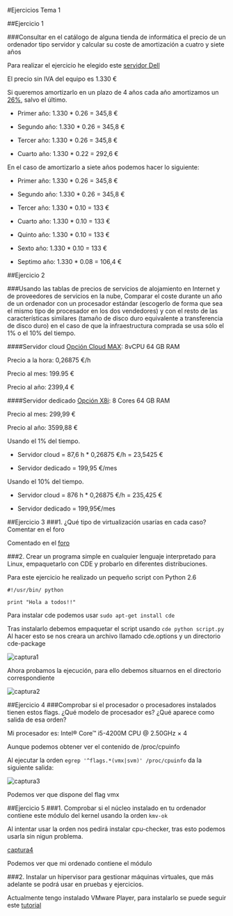 #Ejercicios Tema 1

##Ejercicio 1

###Consultar en el catálogo de alguna tienda de informática el precio de un ordenador tipo servidor y calcular su coste de amortización a cuatro y siete años

Para realizar el ejercicio he elegido este [servidor Dell](http://www.dell.com/es/empresas/p/poweredge-r630/pd?oc=per6301&model_id=poweredge-r630)

El precio sin IVA del equipo es 1.330 €

Si queremos amortizarlo en un plazo de 4 años cada año amortizamos un [26%](http://www.infoautonomos.com/fiscalidad/gastos-deducibles-autonomos-irpf-estimacion-directa/), salvo el último.

* Primer año: 1.330 * 0.26 = 345,8 €

* Segundo año: 1.330 * 0.26 = 345,8 €

* Tercer año: 1.330 * 0.26 = 345,8 €

* Cuarto año: 1.330 * 0.22 = 292,6 €

En el caso de amortizarlo a siete años podemos hacer lo siguiente:

* Primer año: 1.330 * 0.26 = 345,8 €

* Segundo año: 1.330 * 0.26 = 345,8 €

* Tercer año: 1.330 * 0.10 = 133 €

* Cuarto año: 1.330 * 0.10 = 133 €

* Quinto año: 1.330 * 0.10 = 133 €

* Sexto año: 1.330 * 0.10 = 133 €

* Septimo año: 1.330 * 0.08 = 106,4 €

##Ejercicio 2

###Usando las tablas de precios de servicios de alojamiento en Internet y de proveedores de servicios en la nube, Comparar el coste durante un año de un ordenador con un procesador estándar (escogerlo de forma que sea el mismo tipo de procesador en los dos vendedores) y con el resto de las características similares (tamaño de disco duro equivalente a transferencia de disco duro) en el caso de que la infraestructura comprada se usa sólo el 1% o el 10% del tiempo.

####Servidor cloud 
[Opción Cloud MAX](https://www.axarnet.es/servidores-cloud?gclid=CjwKEAjwhdOwBRDFsYTfhvzX1hYSJAAfCUcLlhWPqpC98amsCCPtwDXgPVC9YKxml8i-kNoV4QXIQBoClyfw_wcB): 8vCPU 64 GB RAM

Precio a la hora: 0,26875 €/h

Precio al mes: 199.95 € 

Precio al año: 2399,4 €



####Servidor dedicado
[Opción X8i](http://www.1and1.es/server-dedicated-tariff?__lf=Static#server): 8 Cores 64 GB RAM

Precio al mes: 299,99 €

Precio al año: 3599,88 €


Usando el 1% del tiempo.

* Servidor cloud = 87,6 h * 0,26875 €/h = 23,5425 €

* Servidor dedicado = 199,95 €/mes

Usando el 10% del tiempo.

* Servidor cloud = 876 h *  0,26875 €/h = 235,425 €

* Servidor dedicado = 199,95€/mes

##Ejercicio 3
###1. ¿Qué tipo de virtualización usarías en cada caso? Comentar en el foro

Comentado en el [foro](https://github.com/JJ/IV-2015-16/issues/1)

###2. Crear un programa simple en cualquier lenguaje interpretado para Linux, empaquetarlo con CDE y probarlo en diferentes distribuciones.

Para este ejercicio he realizado un pequeño script con Python 2.6

~~~
#!/usr/bin/ python

print "Hola a todos!!"
~~~

Para instalar cde podemos usar `sudo apt-get install cde`

Tras instalarlo debemos empaquetar el script usando `cde python script.py` Al hacer esto se nos creara un archivo llamado cde.options y un directorio cde-package

![captura1](http://i1045.photobucket.com/albums/b460/Alejandro_Casado/captura1_zps2sekwgtq.png)

Ahora probamos la ejecución, para ello debemos situarnos en el directorio correspondiente

![captura2](http://i1045.photobucket.com/albums/b460/Alejandro_Casado/captura2_zpsdltl6vze.png)



##Ejercicio 4
###Comprobar si el procesador o procesadores instalados tienen estos flags. ¿Qué modelo de procesador es? ¿Qué aparece como salida de esa orden?

Mi procesador es: Intel® Core™ i5-4200M CPU @ 2.50GHz × 4

Aunque podemos obtener ver el contenido de /proc/cpuinfo

Al ejecutar la orden `egrep '^flags.*(vmx|svm)' /proc/cpuinfo` da la siguiente salida:

![captura3](http://i1045.photobucket.com/albums/b460/Alejandro_Casado/captura4_zpskvgcbhl8.png)

Podemos ver que dispone del flag vmx


##Ejercicio 5
###1. Comprobar si el núcleo instalado en tu ordenador contiene este módulo del kernel usando la orden `kmv-ok`


Al intentar usar la orden nos pedirá instalar cpu-checker, tras esto podemos usarla sin nigun problema.

[captura4](http://i1045.photobucket.com/albums/b460/Alejandro_Casado/captura5_zps0v2jts8s.png)

Podemos ver que mi ordenado contiene el módulo 


###2. Instalar un hipervisor para gestionar máquinas virtuales, que más adelante se podrá usar en pruebas y ejercicios.

Actualmente tengo instalado VMware Player, para instalarlo se puede seguir este [tutorial](http://askubuntu.com/questions/459817/how-to-install-vmware)








